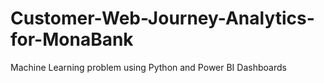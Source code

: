 # Customer-Web-Journey-Analytics-for-MonaBank
Machine Learning problem using Python and Power BI Dashboards
